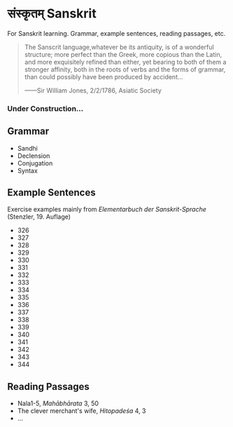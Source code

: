 # संस्कृतम् Sanskrit
For Sanskrit learning. Grammar, example sentences, reading passages, etc.

>The Sanscrit language,whatever be its antiquity, is of a wonderful structure; more perfect than the Greek, more copious than the Latin, and more exquisitely refined than either, yet bearing to both of them a stronger affinity, both in the roots of verbs and the forms of grammar, than could possibly have been produced by accident…  
>
>——Sir William Jones, 2/2/1786,  Asiatic Society

### Under Construction...

## Grammar

- Sandhi
- Declension
- Conjugation
- Syntax

## Example Sentences
Exercise examples mainly from *Elementarbuch der Sanskrit-Sprache* (Stenzler, 19. Auflage)

- 326
- 327
- 328
- 329
- 330
- 331
- 332
- 333
- 334
- 335
- 336
- 337
- 338
- 339
- 340
- 341
- 342
- 343
- 344

## Reading Passages

- Nala1-5, *Mahābhārata* 3, 50
- The clever merchant's wife, *Hitopadeśa* 4, 3
- ...